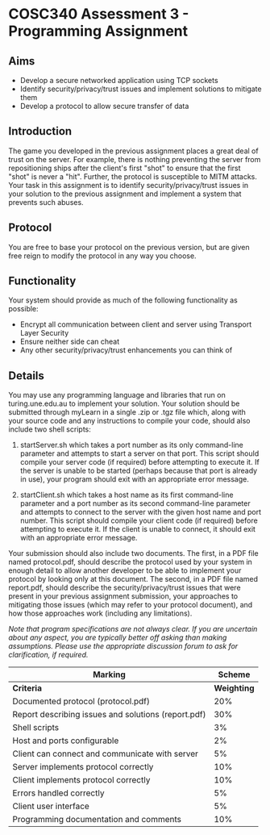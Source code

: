# COSC340 Assessment 3 - Programming Assignment

## Aims
- Develop a secure networked application using TCP sockets
- Identify security/privacy/trust issues and implement solutions to mitigate them
- Develop a protocol to allow secure transfer of data

## Introduction
The game you developed in the previous assignment places a great deal of trust on the server. For example, there is nothing preventing the server from repositioning ships after the client's first "shot" to ensure that the first "shot" is never a "hit". Further, the protocol is susceptible to MITM attacks. Your task in this assignment is to identify security/privacy/trust issues in your solution to the previous assignment and implement a system that prevents such abuses.

## Protocol
You are free to base your protocol on the previous version, but are given free reign to modify the protocol in any way you choose.

## Functionality
Your system should provide as much of the following functionality as possible:

- Encrypt all communication between client and server using Transport Layer Security
- Ensure neither side can cheat
- Any other security/privacy/trust enhancements you can think of


## Details
You may use any programming language and libraries that run on turing.une.edu.au to implement your solution. Your solution should be submitted through myLearn in a single .zip or .tgz file which, along with your source code and any instructions to compile your code, should also include two shell scripts:

1. startServer.sh which takes a port number as its only command-line parameter and attempts to start a server on that port. This script should compile your server code (if required) before attempting to execute it. If the server is unable to be started (perhaps because that port is already in use), your program should exit with an appropriate error message.

2. startClient.sh which takes a host name as its first command-line parameter and a port number as its second command-line parameter and attempts to connect to the server with the given host name and port number. This script should compile your client code (if required) before attempting to execute it. If the client is unable to connect, it should exit with an appropriate error message.

Your submission should also include two documents. The first, in a PDF file named protocol.pdf, should describe the protocol used by your system in enough detail to allow another developer to be able to implement your protocol by looking only at this document. The second, in a PDF file named report.pdf, should describe the security/privacy/trust issues that were present in your previous assignment submission, your approaches to mitigating those issues (which may refer to your protocol document), and how those approaches work (including any limitations).

*Note that program specifications are not always clear. If you are uncertain about any aspect, you are typically better off asking than making assumptions. Please use the appropriate discussion forum to ask for clarification, if required.*

| Marking | Scheme |
| --- | --- |
| **Criteria** | **Weighting** |
Documented protocol (protocol.pdf)	| 20%
Report describing issues and solutions (report.pdf)	| 30%
Shell scripts	| 3%
Host and ports configurable	| 2%
Client can connect and communicate with server	| 5%
Server implements protocol correctly	| 10%
Client implements protocol correctly	| 10%
Errors handled correctly	| 5%
Client user interface	| 5%
Programming documentation and comments	| 10%